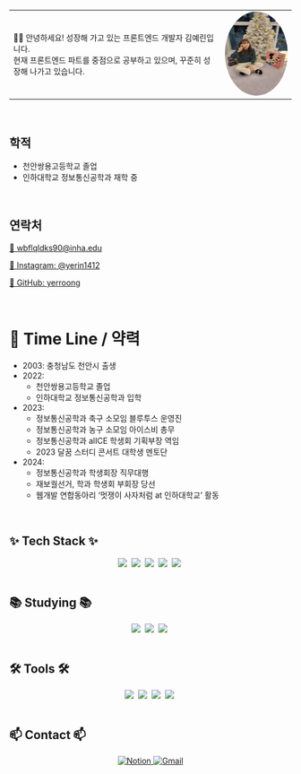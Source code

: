 <div align="center">
  <table>
    <tr>
      <td>
        <p align="left">
          👋🏻 안녕하세요! 성장해 가고 있는 프론트엔드 개발자 김예린입니다.<br>
          현재 프론트엔드 파트를 중점으로 공부하고 있으며, 꾸준히 성장해 나가고 있습니다.
        </p>
      </td>
      <td>
        <img src="https://github.com/yerroong/yerroong/blob/main/profile.jpg?raw=true" alt="김예린 사진" width="150" height="150" style="border-radius:50%;">
      </td>
    </tr>
  </table>
</div>

<br>

## 학적

- 천안쌍용고등학교 졸업
- 인하대학교 정보통신공학과 재학 중

<br>

## 연락처

[📧 wbflqldks90@inha.edu](mailto:wbflqldks90@inha.edu)

[📱 Instagram: @yerin1412](https://www.instagram.com/yerin1412?igsh=MnF5a2wyYjh5aGhz)

[📁 GitHub: yerroong](https://github.com/yerroong)

<br>

# 📅 Time Line / 약력

- 2003: 충청남도 천안시 출생
- 2022:
    - 천안쌍용고등학교 졸업
    - 인하대학교 정보통신공학과 입학
- 2023:
    - 정보통신공학과 축구 소모임 블루투스 운영진
    - 정보통신공학과 농구 소모임 아이스비 총무
    - 정보통신공학과 alICE 학생회 기획부장 역임
    - 2023 달꿈 스터디 콘서트 대학생 멘토단
- 2024:
    - 정보통신공학과 학생회장 직무대행
    - 재보궐선거, 학과 학생회 부회장 당선
    - 웹개발 연합동아리 ‘멋쟁이 사자처럼 at 인하대학교’ 활동

<br>

## ✨ Tech Stack ✨
<div align="center">
  <img src="https://img.shields.io/badge/react-20232a.svg?style=for-the-badge&logo=react&logoColor=61DAFB" />&nbsp
  <img src="https://img.shields.io/badge/javascript-F7DF1E.svg?style=for-the-badge&logo=javascript&logoColor=20232a" />&nbsp
  <img src="https://img.shields.io/badge/html5-E34F26.svg?style=for-the-badge&logo=html5&logoColor=white" />&nbsp
  <img src="https://img.shields.io/badge/css3-1572B6.svg?style=for-the-badge&logo=css3&logoColor=white" />&nbsp
  <img src="https://img.shields.io/badge/c++-00599C.svg?style=for-the-badge&logo=c%2B%2B&logoColor=white" />&nbsp
</div>

<br>

## 📚 Studying 📚
<div align="center">
  <img src="https://img.shields.io/badge/python-3670A0?style=for-the-badge&logo=python&logoColor=ffdd54" />&nbsp
  <img src="https://img.shields.io/badge/React%20Query-FF4154?style=for-the-badge&logo=react%20query&logoColor=white" />&nbsp
  <img src="https://img.shields.io/badge/typescript-007ACC.svg?style=for-the-badge&logo=typescript&logoColor=white" />&nbsp
</div>

<br>

## 🛠 Tools 🛠
<div align="center">
  <img src="https://img.shields.io/badge/github-181717.svg?style=for-the-badge&logo=github&logoColor=white" />&nbsp
  <img src="https://img.shields.io/badge/Notion-F3F3F3.svg?style=for-the-badge&logo=notion&logoColor=black" />&nbsp
  <img src="https://img.shields.io/badge/figma-F24E1E.svg?style=for-the-badge&logo=figma&logoColor=white" />&nbsp
  <img src="https://img.shields.io/badge/VSCode-007ACC.svg?style=for-the-badge&logo=visual-studio-code&logoColor=white" />&nbsp
</div>

<br>

## 📫 Contact 📫
<div align="center">
  <a href="https://www.notion.so/yerin1412/s-Introduction-616b565939a34ca19cacfc0efa979746">
    <img src="https://img.shields.io/badge/Notion-000000?style=for-the-badge&logo=notion&logoColor=white" alt="Notion" />
  </a>
  <a href="mailto:wbflqldks90@inha.edu">
    <img src="https://img.shields.io/badge/Gmail wbflqldks90@inha.edu-D14836?style=for-the-badge&logo=gmail&logoColor=white" alt="Gmail" />
  </a>
</div>
